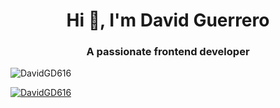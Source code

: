 <h1 align="center">Hi 👋, I'm David Guerrero</h1>
<h3 align="center">A passionate frontend developer</h3>

<p align="left"> <img src="https://komarev.com/ghpvc/?username=DavidGD616&label=Profile%20views&color=0e75b6&style=flat" alt="DavidGD616" /> </p>

<p align="left"> <a href="https://github.com/ryo-ma/github-profile-trophy"><img src="https://github-profile-trophy.vercel.app/?username=DavidGD616" alt="DavidGD616" /></a> </p>


<!--
**DavidGD616/DavidGD616** is a ✨ _special_ ✨ repository because its `README.md` (this file) appears on your GitHub profile.

Here are some ideas to get you started:

- 🔭 I’m currently working on ...
- 🌱 I’m currently learning ...
- 👯 I’m looking to collaborate on ...
- 🤔 I’m looking for help with ...
- 💬 Ask me about ...
- 📫 How to reach me: ...
- 😄 Pronouns: ...
- ⚡ Fun fact: ...
-->
